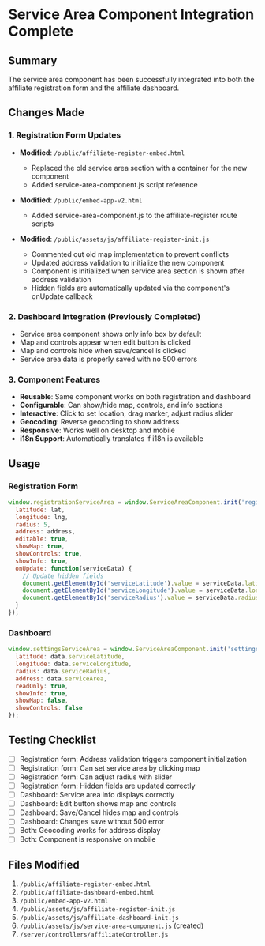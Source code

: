 # Service Area Component Integration Complete

## Summary
The service area component has been successfully integrated into both the affiliate registration form and the affiliate dashboard.

## Changes Made

### 1. Registration Form Updates
- **Modified**: `/public/affiliate-register-embed.html`
  - Replaced the old service area section with a container for the new component
  - Added service-area-component.js script reference
  
- **Modified**: `/public/embed-app-v2.html`
  - Added service-area-component.js to the affiliate-register route scripts

- **Modified**: `/public/assets/js/affiliate-register-init.js`
  - Commented out old map implementation to prevent conflicts
  - Updated address validation to initialize the new component
  - Component is initialized when service area section is shown after address validation
  - Hidden fields are automatically updated via the component's onUpdate callback

### 2. Dashboard Integration (Previously Completed)
- Service area component shows only info box by default
- Map and controls appear when edit button is clicked
- Map and controls hide when save/cancel is clicked
- Service area data is properly saved with no 500 errors

### 3. Component Features
- **Reusable**: Same component works on both registration and dashboard
- **Configurable**: Can show/hide map, controls, and info sections
- **Interactive**: Click to set location, drag marker, adjust radius slider
- **Geocoding**: Reverse geocoding to show address
- **Responsive**: Works well on desktop and mobile
- **i18n Support**: Automatically translates if i18n is available

## Usage

### Registration Form
```javascript
window.registrationServiceArea = window.ServiceAreaComponent.init('registrationServiceAreaComponent', {
  latitude: lat,
  longitude: lng,
  radius: 5,
  address: address,
  editable: true,
  showMap: true,
  showControls: true,
  showInfo: true,
  onUpdate: function(serviceData) {
    // Update hidden fields
    document.getElementById('serviceLatitude').value = serviceData.latitude;
    document.getElementById('serviceLongitude').value = serviceData.longitude;
    document.getElementById('serviceRadius').value = serviceData.radius;
  }
});
```

### Dashboard
```javascript
window.settingsServiceArea = window.ServiceAreaComponent.init('settingsServiceAreaComponent', {
  latitude: data.serviceLatitude,
  longitude: data.serviceLongitude,
  radius: data.serviceRadius,
  address: data.serviceArea,
  readOnly: true,
  showInfo: true,
  showMap: false,
  showControls: false
});
```

## Testing Checklist
- [ ] Registration form: Address validation triggers component initialization
- [ ] Registration form: Can set service area by clicking map
- [ ] Registration form: Can adjust radius with slider
- [ ] Registration form: Hidden fields are updated correctly
- [ ] Dashboard: Service area info displays correctly
- [ ] Dashboard: Edit button shows map and controls
- [ ] Dashboard: Save/Cancel hides map and controls
- [ ] Dashboard: Changes save without 500 error
- [ ] Both: Geocoding works for address display
- [ ] Both: Component is responsive on mobile

## Files Modified
1. `/public/affiliate-register-embed.html`
2. `/public/affiliate-dashboard-embed.html`
3. `/public/embed-app-v2.html`
4. `/public/assets/js/affiliate-register-init.js`
5. `/public/assets/js/affiliate-dashboard-init.js`
6. `/public/assets/js/service-area-component.js` (created)
7. `/server/controllers/affiliateController.js`